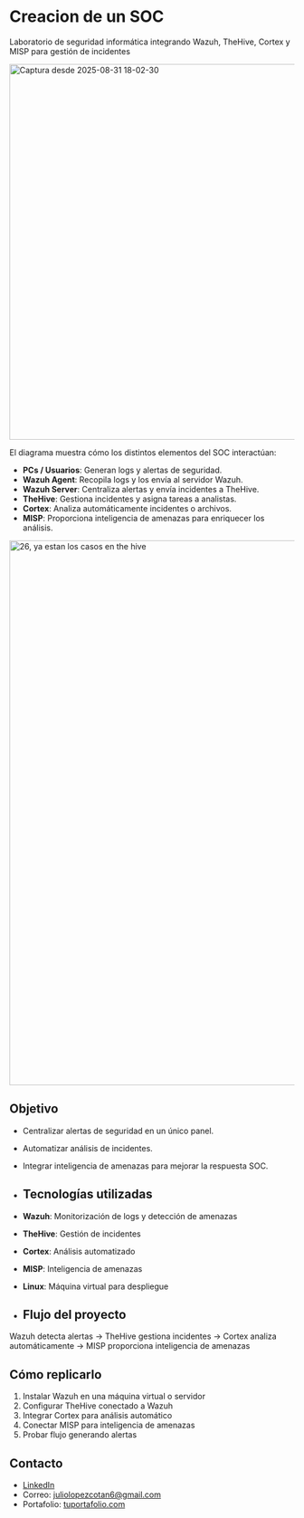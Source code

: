 # Creacion de un SOC
Laboratorio de seguridad informática integrando Wazuh, TheHive, Cortex y MISP para gestión de incidentes

<img width="758" height="664" alt="Captura desde 2025-08-31 18-02-30" src="https://github.com/user-attachments/assets/2bac85c6-8303-4ead-984c-df82c638a4b5" />

El diagrama muestra cómo los distintos elementos del SOC interactúan:

- **PCs / Usuarios**: Generan logs y alertas de seguridad.
- **Wazuh Agent**: Recopila logs y los envía al servidor Wazuh.
- **Wazuh Server**: Centraliza alertas y envía incidentes a TheHive.
- **TheHive**: Gestiona incidentes y asigna tareas a analistas.
- **Cortex**: Analiza automáticamente incidentes o archivos.
- **MISP**: Proporciona inteligencia de amenazas para enriquecer los análisis.




<img width="927" height="963" alt="26, ya estan los casos en the hive" src="https://github.com/user-attachments/assets/9908f84a-2b93-4e9b-a3b0-9f5590c56057" />




## Objetivo

- Centralizar alertas de seguridad en un único panel.
- Automatizar análisis de incidentes.
- Integrar inteligencia de amenazas para mejorar la respuesta SOC.

- ## Tecnologías utilizadas

- **Wazuh**: Monitorización de logs y detección de amenazas
- **TheHive**: Gestión de incidentes
- **Cortex**: Análisis automatizado
- **MISP**: Inteligencia de amenazas
- **Linux**: Máquina virtual para despliegue

- ## Flujo del proyecto

Wazuh detecta alertas → TheHive gestiona incidentes → Cortex analiza automáticamente → MISP proporciona inteligencia de amenazas

## Cómo replicarlo

1. Instalar Wazuh en una máquina virtual o servidor
2. Configurar TheHive conectado a Wazuh
3. Integrar Cortex para análisis automático
4. Conectar MISP para inteligencia de amenazas
5. Probar flujo generando alertas


## Contacto

- [LinkedIn](linkedin.com/in/julio-lópez-cotán-1032aa348)
- Correo: juliolopezcotan6@gmail.com
- Portafolio: [tuportafolio.com]([https://tuportafolio.com](https://julio161612.github.io/Creaci-n-de-un-SOC/))

